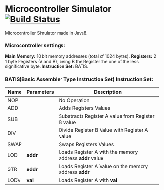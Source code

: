 # Microcontroller Simulator [![Build Status](https://travis-ci.org/tferraro/microcontroller.svg)](https://travis-ci.org/tferraro/microcontroller)

Microcontroller Simulator made in Java8.

### Microcontroller settings:

**Main Memory:** 10 bit memory addresses (total of 1024 bytes).
**Registers:** 2 1 byte Registers (A and B), being B the Register the one of the less significative byte.
**Instruction Set:** BATIS.

### BATIS(Basic Assembler Type Instruction Set) Instruction Set:

| Name | Parameters |                      Description                        |
| ---- | ---------- | ------------------------------------------------------- |
| NOP  |            | No Operation                                            |
| ADD  |            | Adds Registers Values                                   |
| SUB  |            | Substracts Register A value from Register B value       |
| DIV  |            | Divide Register B Value with Register A value           |
| SWAP |            | Swaps Registers Values                                  |
| LOD  |  **addr**  | Loads Register A with the memory address **addr** value |
| STR  |  **addr**  | Loads Register A Value on the memory address **addr**   |
| LODV |  **val**   | Loads Register A with **val**                           |

